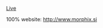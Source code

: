 [Live](https://rawgithub.com/damiengo/wdg/master/htdocs/index.html)

100% website: http://www.morphix.si
